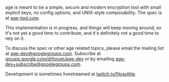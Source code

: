 age is meant to be a simple, secure and modern encryption tool with small explicit keys, no config options, and UNIX-style composability. The spec is at [age-tool.com](https://age-tool.com).

This implementation is in progress, and things will keep moving around, so it's not yet a good time to contribute, and it's definitely not a good time to rely on it.

To discuss the spec or other age related topics, please email the mailing list at age-dev@googlegroups.com. Subscribe at [groups.google.com/d/forum/age-dev](https://groups.google.com/d/forum/age-dev) or by emailing age-dev+subscribe@googlegroups.com.

Development is sometimes livestreamed at [twitch.tv/filosottile](https://www.twitch.tv/filosottile).
